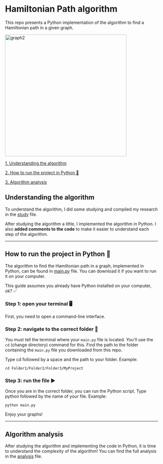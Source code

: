 # Hamiltonian Path algorithm
This repo presents a Python implementation of the algorithm to find a Hamiltonian path in a given graph. 

<img src="images/graph2.JPG" alt="graph2" width="400"/>

[1. Understanding the algorithm](#understanding-the-algorithm)

[2. How to run the project in Python 🐍](#how-to-run-the-project-in-python)

[3. Algorithm analysis](#algorithm-analysis)

## Understanding the algorithm
To understand the algorithm, I did some studying and compiled my research in the [study](docs/study.md) file.

After studying the algorithm a little, I implemented the algorithm in Python. I also **added comments to the code** to make it easier to understand each step of the algorithm.

---

## How to run the project in Python 🐍
The algorithm to find the Hamiltonian path in a graph, implemented in Python, can be found in [main.py](code/main.py) file. You can download it if you want to run it on your computer.

This guide assumes you already have Python installed on your computer, ok? ✅

### Step 1: open your terminal 🖥️
First, you need to open a command-line interface.

### Step 2: navigate to the correct folder 📂
You must tell the terminal where your `main.py` file is located. You'll use the `cd` (change directory) command for this. Find the path to the folder containing the `main.py` file you downloaded from this repo.

Type cd followed by a space and the path to your folder. Example:

`cd Folder1/Folder2/Folder3/MyProject`

### Step 3: run the file ▶️
Once you are in the correct folder, you can run the Python script. Type python followed by the name of your file. Example:

`python main.py`

Enjoy your graphs!

---

## Algorithm analysis
After studying the algorithm and implementing the code in Python, it is time to understand the complexity of the algorithm! You can find the full analysis in the [analysis](docs/analysis.md) file.

